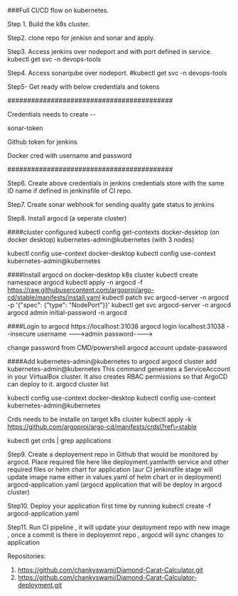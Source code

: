 ###Full CI/CD flow on kubernetes.

Step 1. Build the k8s cluster.

Step2. clone repo for jenkisn and sonar and apply.

Step3. Access jenkins over nodeport and with port defined in service.
kubectl get svc -n devops-tools

Step4. Access sonarqube over nodeport.
#kubectl get svc -n devops-tools

Step5- Get ready with below credentials and tokens


##########################################

Credentials needs to create --

sonar-token

Github token for jenkins

Docker cred with username and password

##########################################

Step6. Create above credentials in jenkins credentials store with the same ID name if defined in jenkinsfile of CI repo.

Step7. Create sonar webhook for sending quality gate status to jenkins



Step8. Install argocd (a seperate cluster)

####cluster configured
kubectl config get-contexts
docker-desktop (on docker desktop)
kubernetes-admin@kubernetes (with 3 nodes)


kubectl config use-context docker-desktop
kubectl config use-context kubernetes-admin@kubernetes

####Install argocd on docker-desktop k8s cluster
kubectl create namespace argocd
kubectl apply -n argocd -f https://raw.githubusercontent.com/argoproj/argo-cd/stable/manifests/install.yaml
kubectl patch svc argocd-server -n argocd -p '{"spec": {"type": "NodePort"}}'
kubectl get svc argocd-server -n argocd
argocd admin initial-password -n argocd

####Login to argocd
https://localhost:31038
argocd login localhost:31038 --insecure
username --->admin
password---->

change password from CMD/powershell
argocd account update-password



####Add kubernetes-admin@kubernetes to argocd
argocd cluster add kubernetes-admin@kubernetes
This command generates a ServiceAccount in your VirtualBox cluster.
It also creates RBAC permissions so that ArgoCD can deploy to it.
argocd cluster list


kubectl config use-context docker-desktop
kubectl config use-context kubernetes-admin@kubernetes


Crds needs to be installe on target k8s cluster
kubectl apply -k https://github.com/argoproj/argo-cd/manifests/crds\?ref\=stable

kubectl get crds | grep applications


Step9. Create a deployement repo in Github that would be monitored by argocd. 
Place required file here like 
deployment.yamlwith service and other required files or helm chart for application (aur CI jenkinsfile stage will update image name either in values.yaml of helm chart or in deployment)
argocd-application.yaml (argocd application that will be deploy in argocd cluster)

Step10. Deploy your application first time by running
kubectl create -f argocd-application.yaml



Step11. Run CI pipeline , it will update your deployment repo with new image , once a commit is there in deployemnt repo , argocd will sync changes to application



Repositories:
1. https://github.com/chankyswami/Diamond-Carat-Calculator.git
2. https://github.com/chankyswami/Diamond-Carat-Calculator-deployment.git